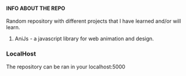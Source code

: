 #### INFO ABOUT THE REPO
Random repository with different projects that I have learned and/or will learn.

1. AniJs - a javascript library for web animation and design.


### LocalHost
 The repository can be ran in your localhost:5000
